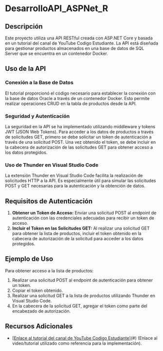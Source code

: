# DesarrolloAPI_ASPNet_R

## Descripción

Este proyecto utiliza una API RESTful creada con ASP.NET Core y basada en un tutorial del canal de YouTube Codigo Estudiante. La API está diseñada para gestionar productos almacenados en una base de datos de SQL Server que se encuentra en un contenedor Docker.

## Uso de la API

### Conexión a la Base de Datos

El tutorial proporcionó el código necesario para establecer la conexión con la base de datos Oracle a través de un contenedor Docker. Esto permite realizar operaciones CRUD en la tabla de productos desde la API.

### Seguridad y Autenticación

La seguridad en la API se ha implementado utilizando middleware y tokens JWT (JSON Web Tokens). Para acceder a los datos de productos a través de solicitudes GET, primero se debe solicitar un token de autenticación a través de una solicitud POST. Una vez obtenido el token, se debe incluir en la cabecera de autorización de las solicitudes GET para obtener acceso a los datos protegidos.

### Uso de Thunder en Visual Studio Code

La extensión Thunder en Visual Studio Code facilita la realización de solicitudes HTTP a la API. Es especialmente útil para simular las solicitudes POST y GET necesarias para la autenticación y la obtención de datos.

## Requisitos de Autenticación

1. **Obtener un Token de Acceso:** Enviar una solicitud POST al endpoint de autenticación con las credenciales adecuadas para recibir un token de acceso.
2. **Incluir el Token en las Solicitudes GET:** Al realizar una solicitud GET para obtener la lista de productos, incluir el token obtenido en la cabecera de autorización de la solicitud para acceder a los datos protegidos.

## Ejemplo de Uso

Para obtener acceso a la lista de productos:
1. Realizar una solicitud POST al endpoint de autenticación para obtener un token.
2. Copiar el token obtenido.
3. Realizar una solicitud GET a la lista de productos utilizando Thunder en Visual Studio Code.
4. En la cabecera de la solicitud GET, agregar el token como parte del encabezado de autorización.

## Recursos Adicionales

- [[Enlace al tutorial del canal de YouTube Codigo Estudiante](https://www.youtube.com/watch?v=3NJbzf-41f0)](#) (Enlace al video/tutorial utilizado como referencia para la implementación).
